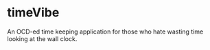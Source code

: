 # timeVibe
An OCD-ed time keeping application for those who hate wasting time looking at the wall clock.

